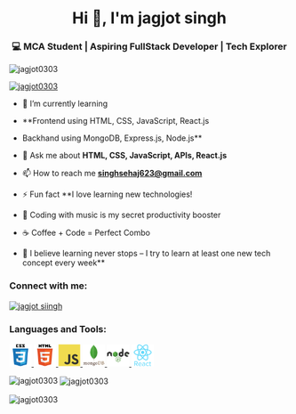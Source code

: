 <h1 align="center">Hi 👋, I'm jagjot singh</h1>
<h3 align="center">💻 MCA Student | Aspiring FullStack Developer | Tech Explorer</h3>

<p align="left"> <img src="https://komarev.com/ghpvc/?username=jagjot0303&label=Profile%20views&color=0e75b6&style=flat" alt="jagjot0303" /> </p>

<p align="left"> <a href="https://github.com/ryo-ma/github-profile-trophy"><img src="https://github-profile-trophy.vercel.app/?username=jagjot0303" alt="jagjot0303" /></a> </p>

- 🌱 I’m currently learning
-  **Frontend using HTML, CSS, JavaScript, React.js
-   Backhand using MongoDB, Express.js, Node.js**

- 💬 Ask me about **HTML, CSS, JavaScript, APIs, React.js**

- 📫 How to reach me **singhsehaj623@gmail.com**

- ⚡ Fun fact **I love learning new technologies!
-  🎵 Coding with music is my secret productivity booster
-   ☕ Coffee + Code = Perfect Combo
-   🌱 I believe learning never stops – I try to learn at least one new tech concept every week**

<h3 align="left">Connect with me:</h3>
<p align="left">
<a href="https://linkedin.com/in/jagjot siingh" target="blank"><img align="center" src="https://raw.githubusercontent.com/rahuldkjain/github-profile-readme-generator/master/src/images/icons/Social/linked-in-alt.svg" alt="jagjot siingh" height="30" width="40" /></a>
</p>

<h3 align="left">Languages and Tools:</h3>
<p align="left"> <a href="https://www.w3schools.com/css/" target="_blank" rel="noreferrer"> <img src="https://raw.githubusercontent.com/devicons/devicon/master/icons/css3/css3-original-wordmark.svg" alt="css3" width="40" height="40"/> </a> <a href="https://www.w3.org/html/" target="_blank" rel="noreferrer"> <img src="https://raw.githubusercontent.com/devicons/devicon/master/icons/html5/html5-original-wordmark.svg" alt="html5" width="40" height="40"/> </a> <a href="https://developer.mozilla.org/en-US/docs/Web/JavaScript" target="_blank" rel="noreferrer"> <img src="https://raw.githubusercontent.com/devicons/devicon/master/icons/javascript/javascript-original.svg" alt="javascript" width="40" height="40"/> </a> <a href="https://www.mongodb.com/" target="_blank" rel="noreferrer"> <img src="https://raw.githubusercontent.com/devicons/devicon/master/icons/mongodb/mongodb-original-wordmark.svg" alt="mongodb" width="40" height="40"/> </a> <a href="https://nodejs.org" target="_blank" rel="noreferrer"> <img src="https://raw.githubusercontent.com/devicons/devicon/master/icons/nodejs/nodejs-original-wordmark.svg" alt="nodejs" width="40" height="40"/> </a> <a href="https://reactjs.org/" target="_blank" rel="noreferrer"> <img src="https://raw.githubusercontent.com/devicons/devicon/master/icons/react/react-original-wordmark.svg" alt="react" width="40" height="40"/> </a> </p>

<p><img align="left" src="https://github-readme-stats.vercel.app/api/top-langs?username=jagjot0303&show_icons=true&locale=en&layout=compact" alt="jagjot0303" /></p>

<p>&nbsp;<img align="center" src="https://github-readme-stats.vercel.app/api?username=jagjot0303&show_icons=true&locale=en" alt="jagjot0303" /></p>

<p><img align="center" src="https://github-readme-streak-stats.herokuapp.com/?user=jagjot0303&" alt="jagjot0303" /></p>
